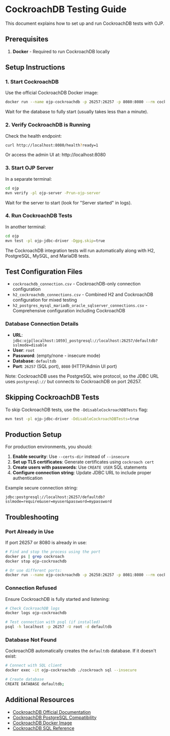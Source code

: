 # CockroachDB Testing Guide

This document explains how to set up and run CockroachDB tests with OJP.

## Prerequisites

1. **Docker** - Required to run CockroachDB locally

## Setup Instructions

### 1. Start CockroachDB

Use the official CockroachDB Docker image:

```bash
docker run --name ojp-cockroachdb -p 26257:26257 -p 8080:8080 --rm cockroachdb/cockroach:v24.3.4 start-single-node --insecure
```

Wait for the database to fully start (usually takes less than a minute).

### 2. Verify CockroachDB is Running

Check the health endpoint:

```bash
curl http://localhost:8080/health?ready=1
```

Or access the admin UI at: http://localhost:8080

### 3. Start OJP Server

In a separate terminal:

```bash
cd ojp
mvn verify -pl ojp-server -Prun-ojp-server
```

Wait for the server to start (look for "Server started" in logs).

### 4. Run CockroachDB Tests

In another terminal:

```bash
cd ojp
mvn test -pl ojp-jdbc-driver -Dgpg.skip=true
```

The CockroachDB integration tests will run automatically along with H2, PostgreSQL, MySQL, and MariaDB tests.

## Test Configuration Files

- `cockroachdb_connection.csv` - CockroachDB-only connection configuration
- `h2_cockroachdb_connections.csv` - Combined H2 and CockroachDB configuration for mixed testing
- `h2_postgres_mysql_mariadb_oracle_sqlserver_connections.csv` - Comprehensive configuration including CockroachDB

### Database Connection Details

- **URL**: `jdbc:ojp[localhost:1059]_postgresql://localhost:26257/defaultdb?sslmode=disable`
- **User**: `root`
- **Password**: (empty/none - insecure mode)
- **Database**: `defaultdb`
- **Port**: `26257` (SQL port), `8080` (HTTP/Admin UI port)

Note: CockroachDB uses the PostgreSQL wire protocol, so the JDBC URL uses `postgresql://` but connects to CockroachDB on port 26257.

## Skipping CockroachDB Tests

To skip CockroachDB tests, use the `-DdisableCockroachDBTests` flag:

```bash
mvn test -pl ojp-jdbc-driver -DdisableCockroachDBTests=true
```

## Production Setup

For production environments, you should:

1. **Enable security**: Use `--certs-dir` instead of `--insecure`
2. **Set up TLS certificates**: Generate certificates using `cockroach cert`
3. **Create users with passwords**: Use `CREATE USER` SQL statements
4. **Configure connection string**: Update JDBC URL to include proper authentication

Example secure connection string:
```
jdbc:postgresql://localhost:26257/defaultdb?sslmode=require&user=myuser&password=mypassword
```

## Troubleshooting

### Port Already in Use

If port 26257 or 8080 is already in use:

```bash
# Find and stop the process using the port
docker ps | grep cockroach
docker stop ojp-cockroachdb

# Or use different ports:
docker run --name ojp-cockroachdb -p 26258:26257 -p 8081:8080 --rm cockroachdb/cockroach:v24.3.4 start-single-node --insecure
```

### Connection Refused

Ensure CockroachDB is fully started and listening:

```bash
# Check CockroachDB logs
docker logs ojp-cockroachdb

# Test connection with psql (if installed)
psql -h localhost -p 26257 -U root -d defaultdb
```

### Database Not Found

CockroachDB automatically creates the `defaultdb` database. If it doesn't exist:

```bash
# Connect with SQL client
docker exec -it ojp-cockroachdb ./cockroach sql --insecure

# Create database
CREATE DATABASE defaultdb;
```

## Additional Resources

- [CockroachDB Official Documentation](https://www.cockroachlabs.com/docs/)
- [CockroachDB PostgreSQL Compatibility](https://www.cockroachlabs.com/docs/stable/postgresql-compatibility.html)
- [CockroachDB Docker Image](https://hub.docker.com/r/cockroachdb/cockroach)
- [CockroachDB SQL Reference](https://www.cockroachlabs.com/docs/stable/sql-statements.html)
